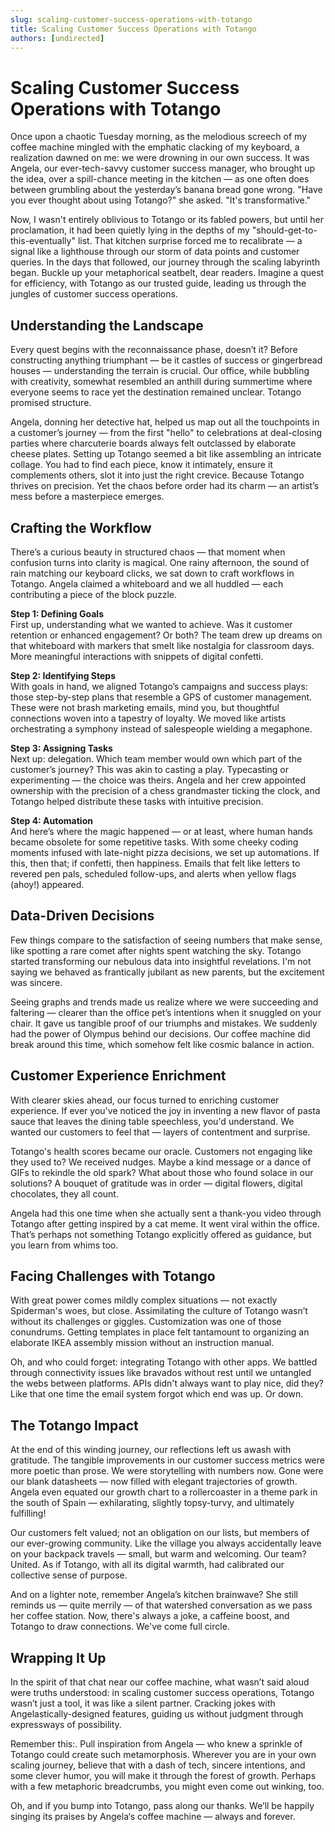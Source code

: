 ```yaml
---
slug: scaling-customer-success-operations-with-totango
title: Scaling Customer Success Operations with Totango
authors: [undirected]
---
```



# Scaling Customer Success Operations with Totango

Once upon a chaotic Tuesday morning, as the melodious screech of my coffee machine mingled with the emphatic clacking of my keyboard, a realization dawned on me: we were drowning in our own success. It was Angela, our ever-tech-savvy customer success manager, who brought up the idea, over a spill-chance meeting in the kitchen — as one often does between grumbling about the yesterday’s banana bread gone wrong. "Have you ever thought about using Totango?" she asked. "It's transformative."

Now, I wasn't entirely oblivious to Totango or its fabled powers, but until her proclamation, it had been quietly lying in the depths of my "should-get-to-this-eventually" list. That kitchen surprise forced me to recalibrate — a signal like a lighthouse through our storm of data points and customer queries. In the days that followed, our journey through the scaling labyrinth began. Buckle up your metaphorical seatbelt, dear readers. Imagine a quest for efficiency, with Totango as our trusted guide, leading us through the jungles of customer success operations.

## Understanding the Landscape

Every quest begins with the reconnaissance phase, doesn’t it? Before constructing anything triumphant — be it castles of success or gingerbread houses — understanding the terrain is crucial. Our office, while bubbling with creativity, somewhat resembled an anthill during summertime where everyone seems to race yet the destination remained unclear. Totango promised structure. 

Angela, donning her detective hat, helped us map out all the touchpoints in a customer’s journey — from the first "hello" to celebrations at deal-closing parties where charcuterie boards always felt outclassed by elaborate cheese plates. Setting up Totango seemed a bit like assembling an intricate collage. You had to find each piece, know it intimately, ensure it complements others, slot it into just the right crevice. Because Totango thrives on precision. Yet the chaos before order had its charm — an artist’s mess before a masterpiece emerges.

## Crafting the Workflow

There’s a curious beauty in structured chaos — that moment when confusion turns into clarity is magical. One rainy afternoon, the sound of rain matching our keyboard clicks, we sat down to craft workflows in Totango. Angela claimed a whiteboard and we all huddled — each contributing a piece of the block puzzle.

**Step 1: Defining Goals**  
First up, understanding what we wanted to achieve. Was it customer retention or enhanced engagement? Or both? The team drew up dreams on that whiteboard with markers that smelt like nostalgia for classroom days. More meaningful interactions with snippets of digital confetti.

**Step 2: Identifying Steps**  
With goals in hand, we aligned Totango’s campaigns and success plays: those step-by-step plans that resemble a GPS of customer management. These were not brash marketing emails, mind you, but thoughtful connections woven into a tapestry of loyalty. We moved like artists orchestrating a symphony instead of salespeople wielding a megaphone.

**Step 3: Assigning Tasks**  
Next up: delegation. Which team member would own which part of the customer’s journey? This was akin to casting a play. Typecasting or experimenting — the choice was theirs. Angela and her crew appointed ownership with the precision of a chess grandmaster ticking the clock, and Totango helped distribute these tasks with intuitive precision.

**Step 4: Automation**  
And here’s where the magic happened — or at least, where human hands became obsolete for some repetitive tasks. With some cheeky coding moments infused with late-night pizza decisions, we set up automations. If this, then that; if confetti, then happiness. Emails that felt like letters to revered pen pals, scheduled follow-ups, and alerts when yellow flags (ahoy!) appeared.

## Data-Driven Decisions

Few things compare to the satisfaction of seeing numbers that make sense, like spotting a rare comet after nights spent watching the sky. Totango started transforming our nebulous data into insightful revelations. I'm not saying we behaved as frantically jubilant as new parents, but the excitement was sincere. 

Seeing graphs and trends made us realize where we were succeeding and faltering — clearer than the office pet’s intentions when it snuggled on your chair. It gave us tangible proof of our triumphs and mistakes. We suddenly had the power of Olympus behind our decisions. Our coffee machine did break around this time, which somehow felt like cosmic balance in action.

## Customer Experience Enrichment

With clearer skies ahead, our focus turned to enriching customer experience. If ever you've noticed the joy in inventing a new flavor of pasta sauce that leaves the dining table speechless, you'd understand. We wanted our customers to feel that — layers of contentment and surprise.

Totango's health scores became our oracle. Customers not engaging like they used to? We received nudges. Maybe a kind message or a dance of GIFs to rekindle the old spark? What about those who found solace in our solutions? A bouquet of gratitude was in order — digital flowers, digital chocolates, they all count.

Angela had this one time when she actually sent a thank-you video through Totango after getting inspired by a cat meme. It went viral within the office. That’s perhaps not something Totango explicitly offered as guidance, but you learn from whims too.

## Facing Challenges with Totango

With great power comes mildly complex situations — not exactly Spiderman's woes, but close. Assimilating the culture of Totango wasn’t without its challenges or giggles. Customization was one of those conundrums. Getting templates in place felt tantamount to organizing an elaborate IKEA assembly mission without an instruction manual.

Oh, and who could forget: integrating Totango with other apps. We battled through connectivity issues like bravados without rest until we untangled the webs between platforms. APIs didn't always want to play nice, did they? Like that one time the email system forgot which end was up. Or down.

## The Totango Impact

At the end of this winding journey, our reflections left us awash with gratitude. The tangible improvements in our customer success metrics were more poetic than prose. We were storytelling with numbers now. Gone were our blank datasheets — now filled with elegant trajectories of growth. Angela even equated our growth chart to a rollercoaster in a theme park in the south of Spain — exhilarating, slightly topsy-turvy, and ultimately fulfilling!

Our customers felt valued; not an obligation on our lists, but members of our ever-growing community. Like the village you always accidentally leave on your backpack travels — small, but warm and welcoming. Our team? United. As if Totango, with all its digital warmth, had calibrated our collective sense of purpose.

And on a lighter note, remember Angela’s kitchen brainwave? She still reminds us — quite merrily — of that watershed conversation as we pass her coffee station. Now, there's always a joke, a caffeine boost, and Totango to draw connections. We've come full circle.

## Wrapping It Up

In the spirit of that chat near our coffee machine, what wasn’t said aloud were truths understood: in scaling customer success operations, Totango wasn’t just a tool, it was like a silent partner. Cracking jokes with Angelastically-designed features, guiding us without judgment through expressways of possibility.

Remember this:. Pull inspiration from Angela — who knew a sprinkle of Totango could create such metamorphosis. Wherever you are in your own scaling journey, believe that with a dash of tech, sincere intentions, and some clever humor, you will make it through the forest of growth. Perhaps with a few metaphoric breadcrumbs, you might even come out winking, too.

Oh, and if you bump into Totango, pass along our thanks. We’ll be happily singing its praises by Angela‘s coffee machine — always and forever.